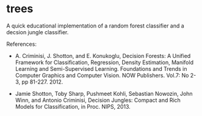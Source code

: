 trees
=====

A quick educational implementation of a random forest classifier and a decsion jungle classifier.

References:

 * A. Criminisi, J. Shotton, and E. Konukoglu, Decision Forests: 
   A Unified Framework for Classification, Regression, Density Estimation, 
   Manifold Learning and Semi-Supervised Learning. Foundations and Trends in 
   Computer Graphics and Computer Vision. NOW Publishers. Vol.7: No 2-3, pp 81-227. 2012.

 * Jamie Shotton, Toby Sharp, Pushmeet Kohli, Sebastian Nowozin, John Winn, 
   and Antonio Criminisi, Decision Jungles: Compact and Rich Models for 
   Classification, in Proc. NIPS, 2013.
